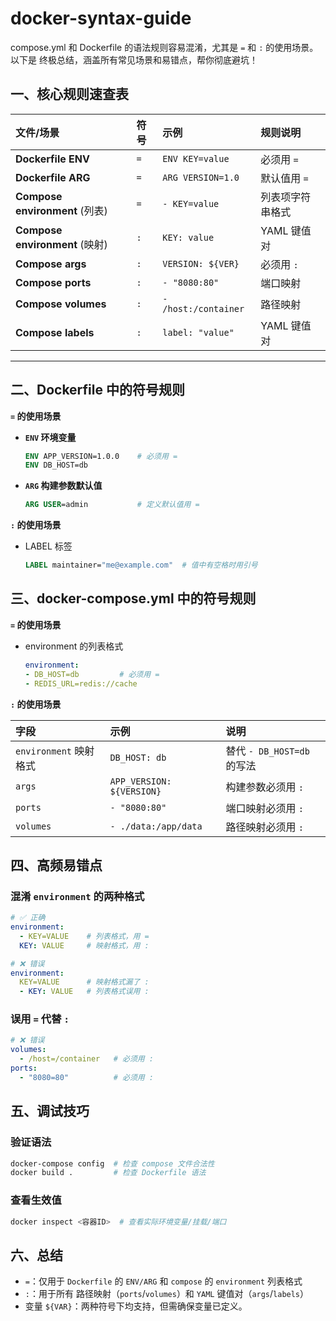 # docker-syntax-guide

compose.yml 和 Dockerfile 的语法规则容易混淆，尤其是 `=` 和 `:` 的使用场景。以下是 终极总结，涵盖所有常见场景和易错点，帮你彻底避坑！

## 一、核心规则速查表

| 文件/场景 | 符号 | 示例 | 规则说明 |
|:--|:--|:--|:--|
| **Dockerfile ENV** | `=` | `ENV KEY=value` | 必须用 `=` |
| **Dockerfile ARG** | `=` | `ARG VERSION=1.0` | 默认值用 `=` |
| **Compose environment** (列表) | `=` | `- KEY=value` | 列表项字符串格式 |
| **Compose environment** (映射) | `:` | `KEY: value` | YAML 键值对 |
| **Compose args** | `:` | `VERSION: ${VER}` | 必须用 `:` |
| **Compose ports** | `:` | `- "8080:80"` | 端口映射 |
| **Compose volumes** | `:` | `- /host:/container` | 路径映射 |
| **Compose labels** | `:` | `label: "value"` | YAML 键值对 |

---

## 二、Dockerfile 中的符号规则

**`=` 的使用场景**

- **`ENV` 环境变量**

  ```dockerfile
  ENV APP_VERSION=1.0.0    # 必须用 =
  ENV DB_HOST=db
  ```

- **`ARG` 构建参数默认值**

  ```dockerfile
  ARG USER=admin           # 定义默认值用 =
  ```

**`:` 的使用场景**

- LABEL 标签

  ```dockerfile
  LABEL maintainer="me@example.com"  # 值中有空格时用引号
  ```

## 三、docker-compose.yml 中的符号规则

**`=` 的使用场景**

- environment 的列表格式

  ```yml
  environment:
  - DB_HOST=db         # 必须用 =
  - REDIS_URL=redis://cache
  ```

**`:` 的使用场景**

|字段|示例|说明|
|:--|:--|:--|
|`environment` 映射格式|`DB_HOST: db`|替代 `- DB_HOST=db` 的写法|
|`args`|`APP_VERSION: ${VERSION}`|构建参数必须用 `:`|
|`ports`|`- "8080:80"`|端口映射必须用 `:`|
|`volumes`|`- ./data:/app/data`|路径映射必须用 `:`|

## 四、高频易错点

### 混淆 `environment` 的两种格式

```yml
# ✅ 正确
environment:
  - KEY=VALUE    # 列表格式，用 =
  KEY: VALUE     # 映射格式，用 :

# ❌ 错误
environment:
  KEY=VALUE      # 映射格式漏了 :
  - KEY: VALUE   # 列表格式误用 :
```

### 误用 `=` 代替 `:`

```yml
# ❌ 错误
volumes:
  - /host=/container   # 必须用 :
ports:
  - "8080=80"          # 必须用 :
```

## 五、调试技巧

### 验证语法

```bash
docker-compose config  # 检查 compose 文件合法性
docker build .         # 检查 Dockerfile 语法
```

### 查看生效值

```bash
docker inspect <容器ID>  # 查看实际环境变量/挂载/端口
```

## 六、总结

- `=`：仅用于 `Dockerfile` 的 `ENV/ARG` 和 `compose` 的 `environment` 列表格式
- `:`：用于所有 路径映射（`ports`/`volumes`）和 `YAML` 键值对（`args`/`labels`）
- 变量 `${VAR}`：两种符号下均支持，但需确保变量已定义。
